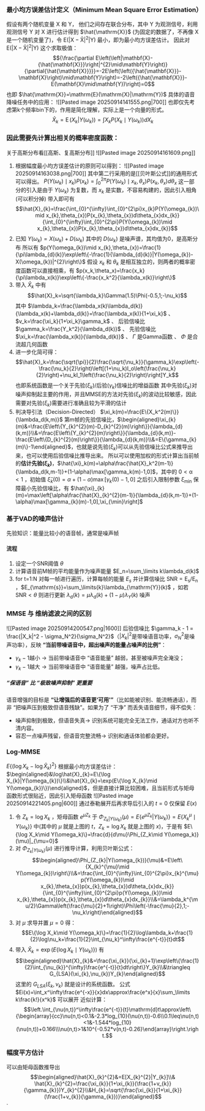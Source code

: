 ### 最小均方误差估计定义（Minimum Mean Square Error Estimation）
假设有两个随机变量 $\mathrm{X}$ 和 $\mathrm{Y}$， 他们之间存在联合分布，其中 $\mathrm{Y}$ 为观测信号，利用观测信号 $\mathrm{Y}$ 对 $\mathrm{X}$ 进行估计得到 $\hat{\mathrm{X}}$ (为固定的数据了，不再像 $\mathrm{X}$ 是一个随机变量了)，令 $\mathrm{E}\left(\left|\mathrm{X-\hat{X}}\right|^2|\mathrm{Y}\right)$ 最小，即为最小均方误差估计。
因此对 $\mathrm{E}\left(\left|\mathrm{X-\hat{X}}\right|^2|\mathrm{Y}\right)$ 这个求取极值：
$${\frac{\partial E\left(\left|\mathbf{X}-{\hat{\mathbf{X}}}\right|^{2}\mid\mathbf{Y}\right)}{\partial{\hat{\mathbf{X}}}}}=-2E\left(\left({\hat{\mathbf{X}}}-\mathbf{X}\right)\mid\mathbf{Y}\right)=-2\left({\hat{\mathbf{X}}}-E(\mathbf{X}\mid\mathbf{Y})\right)=0$$
也即 $\hat{\mathrm{X}}=\mathrm{E}(\mathrm{X}|\mathrm{Y})$ 
具体的语音降噪任务中的应用：
![[Pasted image 20250914141555.png|700]]
也即仅先考虑第k个频率bin下的，作用是简化理解，实际上是一个向量的形式。
$$\hat{X}_k=\operatorname{E}(X_k\left|Y(\omega_k)\right)=\int X_kP(X_k\mid Y(\omega_k))dX_k$$
### 因此需要先计算出相关的概率密度函数：
关于高斯分布看[[高斯、复高斯分布]]
![[Pasted image 20250914161609.png]]
1. 根据幅度最小均方误差估计的原则可以得到：
![[Pasted image 20250914163038.png|700]]
其中第二行采用的是[[贝叶斯公式]]的通用形式可以得出。
    $P(Y(\omega_k)\mid x_k)P(x_k)=\int_0^{2\pi}P(Y(\omega_k)\mid x_k,\theta_x)P(x_k,\theta_x)d\theta_x$ 这一部分的引入是由于 $Y(\omega_k)$ 为复数，而 $x_k$ 是实数，不容易构建的，因此引入相角(可以积分掉)
带入即可有$$\hat{X}_{k}=\frac{\int_{0}^{\infty}\int_{0}^{2\pi}x_{k}P(Y(\omega_{k})\mid x_{k},\theta_{x})P(x_{k},\theta_{x})d\theta_{x}dx_{k}}{\int_{0}^{\infty}\int_{0}^{2\pi}P(Y(\omega_{k})\mid x_{k},\theta_{x})P(x_{k},\theta_{x})d\theta_{x}dx_{k}}$$
2. 已知 $Y(\omega_k)=X(\omega_k)+D(\omega_k)$ 其中的 $D(\omega_k)$ 是噪声谱，其均值为0，是高斯分布
所以有 $p(Y(\omega_{k})\mid x_{k},\theta_{x})=\frac{1}{\pi\lambda_{d}(k)}\exp\left\{-\frac{1}{\lambda_{d}(k)}|Y(\omega_{k})-X(\omega_{k})|^{2}\right\}$ 
假设 $x_k$ 和 $\theta_k$ 是相互独立的，则两者的概率密度函数可以直接相乘，有 $p(x_k,\theta_x)=\frac{x_k}{\pi\lambda_x(k)}\exp\left\{-\frac{x_k^2}{\lambda_x(k)}\right\}$ 
3. 带入 $\hat{X}_{k}$ 中有 $$\hat{X}_k=\sqrt{\lambda_k}\Gamma(1.5)\Phi(-0.5,1;-\nu_k)$$
其中 $\lambda_k=\frac{\lambda_x(k)\lambda_d(k)}{\lambda_x(k)+\lambda_d(k)}=\frac{\lambda_x(k)}{1+\xi_k}$ 、$v_k=\frac{\xi_k}{1+\xi_k}\gamma_k$ 、 后验信噪比 $\gamma_k=\frac{Y_k^2}{\lambda_d(k)}$ 、 先验信噪比 $\xi_k=\frac{\lambda_x(k)}{\lambda_d(k)}$ 、 $\Gamma$ 是Gamma函数 、 $\Phi$ 是合流超几何函数
4. 进一步化简可得：$$\hat{X}_k=\frac{\sqrt{\pi}}{2}\frac{\sqrt{\nu_k}}{\gamma_k}\exp\left(-\frac{\nu_k}{2}\right)\left[(1+\nu_k)I_o\left(\frac{\nu_k}{2}\right)+\nu_kI_1\left(\frac{\nu_k}{2}\right)\right]Y_k$$
也即系统函数是一个关于先验($\xi_k$)/后验($\gamma_k$)信噪比的增益函数
其中先验($\xi_k$)对噪声抑制起主要的作用，并且MMSE的方法对先验($\xi_k$)的波动比较敏感，因此需要对先验($\xi_k$)需要进行准确且较为平滑的估计
5. 判决导引法（Decision-Directed）
$\xi_k(m)=\frac{E\{X_k^2(m)\}}{\lambda_d(k,m)}$ 第m帧的先验信噪比，$\begin{aligned}\xi_{k}(m)&=\frac{E\left\{Y_{k}^{2}(m)-D_{k}^{2}(m)\right\}}{\lambda_{d}(k,m)}\\&=\frac{E\left\{Y_{k}^{2}(m)\right\}}{\lambda_{d}(k,m)}-\frac{E\left\{D_{k}^{2}(m)\right\}}{\lambda_{d}(k,m)}\\&=E\{\gamma_{k}(m)\}-1\end{aligned}$，也就是说先验($\xi_k$)可以从先验信噪比公式来推导出来，也可以使用后验信噪比推导出来。
所以可以使用加权的形式计算出当前帧的**估计先验($\xi_k$)**，$\hat{\xi}_k(m)=\alpha\frac{\hat{X}_k^2(m-1)}{\lambda_d(k,m-1)}+(1-\alpha)\max[\gamma_k(m)-1,0]$，其中的 $\mathrm{0<\alpha<1}$ ，初始值 $\hat{\xi}_{k}(0)=\alpha+(1-\alpha)\max[\gamma_{k}(0)-1,0]$
之后引入限制参数 $\xi_{\min}$ 保障最小先验信噪比，有 $\hat{\xi}_{k}(m)=\max\left[\alpha\frac{\hat{X}_{k}^{2}(m-1)}{\lambda_{d}(k,m-1)}+(1-\alpha)\max[\gamma_{k}(m)-1,0],\xi_{\min}\right]$

### 基于VAD的噪声估计
先验知识：能量比较小的语音帧，通常是噪声帧
#### 流程
1. 设定一个SNR阈值 $\theta$
2. 计算语音前M帧的平均能量作为噪声能量 $E_n=\sum_\limits k\lambda_d(k)$ 
3. for t=1:N 对每一帧进行遍历，计算每帧的能量 $E_s$ 并计算信噪比 $\mathrm{SNR=E_s/E_n}$ ，$E_{\mathrm{s}}=\sum_\limits{k}\lambda_{\mathrm{Y}}(k)$ ，如若 $\mathrm{SNR}<\theta$ 则进行更新 $\lambda_{\mathrm{d}}(k)=\mu\lambda_{\mathrm{d}}(k)+(1-\mu)\lambda_Y(k)$ 噪声


### MMSE 与 维纳滤波之间的区别
![[Pasted image 20250914200547.png|1600]]
后验信噪比 $\gamma_k - 1 = \frac{|X_k|^2 - \sigma_N^2}{\sigma_N^2}$（$|X_k|^2$是带噪语音功率，$\sigma_N^2$是噪声功率），反映 **“当前带噪语音中，超出噪声的能量占噪声的比例”**：
- $\gamma_k - 1$越小 → 当前带噪语音中 “语音能量” 越弱，甚至被噪声完全淹没；
- $\gamma_k - 1$越大 → 当前带噪语音中 “语音能量” 越强，噪声占比低。
##### “保语音” 比 “极致噪声抑制” 更重要
语音增强的目标是 **“让增强后的语音更‘可用’”**（比如能被识别、能流畅通话），而非 “把噪声压到极致但语音残缺”。如果为了 “干净” 而丢失语音细节，得不偿失：
- 噪声抑制到极致，但语音失真→ 识别系统可能完全无法工作，通话对方也听不清内容。
- 容忍一点噪声残留，但语音完整流畅→ 识别和通话体验都会更好。

### Log-MMSE
$E\{(\log X_k-\log\hat{X}_k)^2\}$ 根据最小均方误差估计：$\begin{aligned}&\log\hat{X}_{k}=E\{\log X_{k}|Y(\omega_{k})\}\\&\hat{X}_{k}=\exp(E\{\log X_{k}\mid Y(\omega_{k})\})\end{aligned}$，但是直接计算比较困难，且当前形式与矩母函数形式很贴近，因此引入矩母函数
![[Pasted image 20250914221405.png|600]]
通过泰勒展开后再求导后引入的 $t=0$ 仅保留 $E(x)$ 
1. 令 $Z_k=\log X_k$ ，矩母函数 $e^{\mu Z_k}$ 于 $\Phi_{Z_k|Y(\omega_k)}(\mu)=E\{e^{\mu Z_k}|Y(\omega_k)\}=E\left\{X_{k}^{\mu}\mid Y(\omega_{k})\right\}$ 中(其中的 $\mu$ 就是上图的 $t$，$Z_k=\log X_k$ 就是上图的 $x$)，于是有 $E\{\log X_k\mid Y(\omega_k)\}=\frac{d}{d\mu}\Phi_{Z_k\mid Y(\omega_k)}(\mu)|_{\mu=0}$ 
2. 对 $\Phi_{Z_{k}|Y(\omega_{k})}(\mu)$ 进行推导计算，利用贝叶斯公式：$$\begin{aligned}\Phi_{Z_{k}|Y(\omega_{k})}(\mu)&=E\left\{X_{k}^{\mu}\mid Y(\omega_{k})\right\}\\&=\frac{\int_{0}^{\infty}\int_{0}^{2\pi}x_{k}^{\mu}p(Y(\omega_{k})\mid x_{k},\theta_{x})p(x_{k},\theta_{x})d\theta_{x}dx_{k}}{\int_{0}^{\infty}\int_{0}^{2\pi}p(Y(\omega_{k})\mid x_{k},\theta_{x})p(x_{k},\theta_{x})d\theta_{x}dx_{k}}\\&=\lambda_k^{\mu/2}\Gamma\left(\frac{\mu}{2}+1\right)\Phi\left(-\frac{\mu}{2},1;-\nu_k\right)\end{aligned}$$
3. 对 $\mu$ 求导并置 $\mu=0$ 得：$$E\{\log X_k\mid Y(\omega_k)\}=\frac{1}{2}\log\lambda_k+\frac{1}{2}\log\nu_k+\frac{1}{2}\int_{\nu_k}^\infty\frac{e^{-t}}{t}dt$$
4. 带入 $\hat{X}_{k}=\exp(E\{\log X_{k}\mid Y(\omega_{k})\})$  有$$\begin{aligned}\hat{X}_{k}&=\frac{\xi_{k}}{\xi_{k}+1}\exp\left\{\frac{1}{2}\int_{\nu_{k}}^{\infty}\frac{e^{-t}}{t}dt\right\}Y_{k}\\&\triangleq G_{LSA}(\xi_{k},\nu_{k})Y_{k}\end{aligned}$$
这里的 $G_{LSA}(\xi_{k},\nu_{k})$ 就是设计的系统函数。
公式 $Ei(x)=\int_x^\infty\frac{e^{-x}}{x}dx\approx\frac{e^x}{x}\sum_\limits k\frac{k!}{x^k}$ 可以展开
近似计算：$$\left.\int_{\nu(n,t)}^\infty\frac{e^{-t}}{t}\mathrm{d}t\approx\left\{\begin{array}{cc}\nu(n,t)<0.1&-2.3*log_{10}(\nu(n,t))-0.6\\0.1\leq\nu(n,t)<1&-1.544*log_{10}(\nu(n,t))+0.166\\\nu(n,t)>1&10^{-0.52*v(n,t)-0.26}\end{array}\right.\right.$$

### 幅度平方估计
可以由矩母函数推导出$$\begin{aligned}\hat{X}_{k}^{2}&=E[X_{k}^{2}|Y_{k}]\\& \hat{X}_{k}^{2}=\frac{\xi_{k}}{1+\xi_{k}}(\frac{1+v_{k}}{\gamma_{k}})Y_{k}^{2}\\&H_{k}=\sqrt{\frac{\xi_{k}}{1+\xi_{k}}(\frac{1+v_{k}}{\gamma_{k}})}\end{aligned}$$`